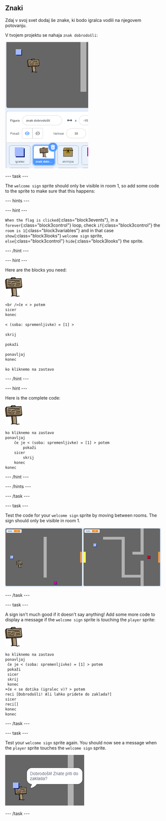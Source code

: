 ## Znaki

Zdaj v svoj svet dodaj še znake, ki bodo igralca vodili na njegovem potovanju.

V tvojem projektu se nahaja `znak dobrodošli`:

![posnetek zaslona](images/world-sign.png)

\--- task \---

The `welcome sign` sprite should only be visible in room 1, so add some code to the sprite to make sure that this happens:

\--- hints \---

\--- hint \---

`When the flag is clicked`{:class="block3events"}, in a `forever`{:class="block3control"} loop, check `if`{:class="block3control"} the `room is 1`{:class="block3variables"} and in that case `show`{:class="block3looks"} `welcome sign` sprite, `else`{:class="block3control"} `hide`{:class="block3looks"} the sprite.

\--- /hint \---

\--- hint \---

Here are the blocks you need:

![sign](images/sign.png)

```blocks3
<br />če < > potem
sicer
konec

< (soba: spremenljivke) = [1] >

skrij

pokaži

ponavljaj
konec

ko kliknemo na zastavo

```

\--- /hint \---

\--- hint \---

Here is the complete code:

![sign](images/sign.png)

```blocks3
ko kliknemo na zastavo
ponavljaj
    če je < (soba: spremenljivke) = [1] > potem
        pokaži
    sicer
        skrij
    konec
konec
```

\--- /hint \---

\--- /hints \---

\--- /task \---

\--- task \---

Test the code for your `welcome sign` sprite by moving between rooms. The sign should only be visible in room 1.

![screenshot](images/world-sign-test.png)

\--- /task \---

\--- task \---

A sign isn't much good if it doesn't say anything! Add some more code to display a message if the `welcome sign` sprite is touching the `player` sprite:

![sign](images/sign.png)

```blocks3
ko kliknemo na zastavo
ponavljaj
 če je < (soba: spremenljivke) = [1] > potem
 pokaži
 sicer
 skrij
 konec
+če < se dotika (igralec v)? > potem
reci [Dobrodošli! Ali lahko pridete do zaklada?]
sicer
reci[]
konec
konec
```

\--- /task \---

\--- task \---

Test your `welcome sign` sprite again. You should now see a message when the `player` sprite touches the `welcome sign` sprite.

![screenshot](images/world-sign-test2.png)

\--- /task \---